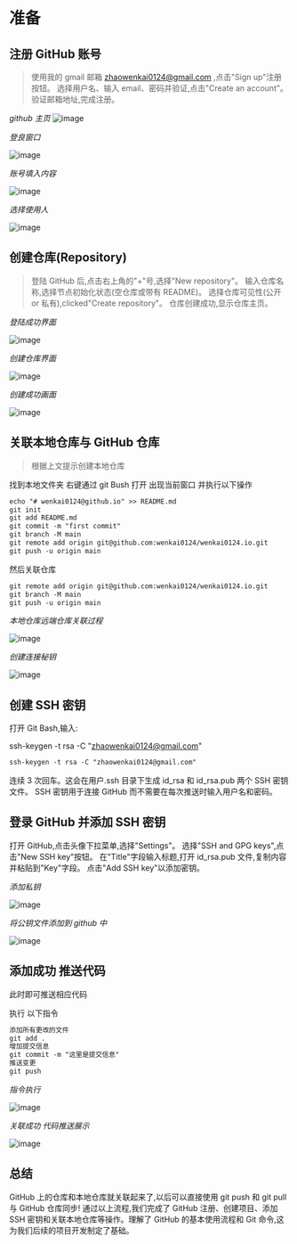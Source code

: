 # 准备

## 注册 GitHub 账号

> 使用我的 gmail 邮箱 zhaowenkai0124@gmail.com ,点击"Sign up"注册按钮。
> 选择用户名、输入 email、密码并验证,点击"Create an account"。
> 验证邮箱地址,完成注册。

_github 主页_
![image](../assets/img1.png)

_登良窗口_

![image](../assets/img2.png)

_账号填入内容_

![image](../assets/img3.png)

_选择使用人_

![image](../assets/img4.png)

## 创建仓库(Repository)

> 登陆 GitHub 后,点击右上角的"+"号,选择"New repository"。
> 输入仓库名称,选择节点初始化状态(空仓库或带有 README)。
> 选择仓库可见性(公开 or 私有),clicked"Create repository"。
> 仓库创建成功,显示仓库主页。

_登陆成功界面_

![image](../assets/img5.png)

_创建仓库界面_

![image](../assets/img6.png)

_创建成功画面_

![image](../assets/img7.png)

## 关联本地仓库与 GitHub 仓库

> 根据上文提示创建本地仓库

找到本地文件夹 右键通过 git Bush 打开 出现当前窗口 并执行以下操作

```markdown
echo "# wenkai0124@github.io" >> README.md
git init
git add README.md
git commit -m "first commit"
git branch -M main
git remote add origin git@github.com:wenkai0124/wenkai0124.io.git
git push -u origin main
```

然后关联仓库

```markdown
git remote add origin git@github.com:wenkai0124/wenkai0124.io.git
git branch -M main
git push -u origin main
```

_本地仓库远端仓库关联过程_

![image](../assets/img9.png)

_创建连接秘钥_

![image](../assets/img11.png)

## 创建 SSH 密钥

打开 Git Bash,输入:

ssh-keygen -t rsa -C "zhaowenkai0124@gmail.com"

```markdown
ssh-keygen -t rsa -C "zhaowenkai0124@gmail.com"
```

连续 3 次回车。这会在用户.ssh 目录下生成 id_rsa 和 id_rsa.pub 两个 SSH 密钥文件。
SSH 密钥用于连接 GitHub 而不需要在每次推送时输入用户名和密码。

## 登录 GitHub 并添加 SSH 密钥

打开 GitHub,点击头像下拉菜单,选择"Settings"。
选择"SSH and GPG keys",点击"New SSH key"按钮。
在"Title"字段输入标题,打开 id_rsa.pub 文件,复制内容并粘贴到"Key"字段。
点击"Add SSH key"以添加密钥。

_添加私钥_

![image](../assets/img12.png)

_将公钥文件添加到 github 中_

![image](../assets/img13.png)

## 添加成功 推送代码

此时即可推送相应代码

执行 以下指令

```markdown
添加所有更改的文件
git add .
增加提交信息
git commit -m "这里是提交信息"
推送变更
git push
```

_指令执行_

![image](../assets/img35.png)

_关联成功 代码推送展示_

![image](../assets/img10.png)

## 总结

GitHub 上的仓库和本地仓库就关联起来了,以后可以直接使用 git push 和 git pull 与 GitHub 仓库同步!
通过以上流程,我们完成了 GitHub 注册、创建项目、添加 SSH 密钥和关联本地仓库等操作。理解了 GitHub 的基本使用流程和 Git 命令,这为我们后续的项目开发制定了基础。
